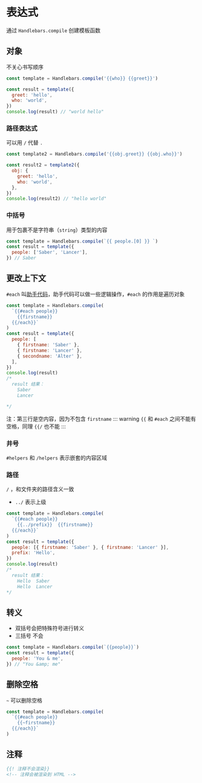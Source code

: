 # 表达式

通过 `Handlebars.compile` 创建模板函数

## 对象

不关心书写顺序

```js
const template = Handlebars.compile('{{who}} {{greet}}')

const result = template({
  greet: 'hello',
  who: 'world',
})
console.log(result) // "world hello"
```

### 路径表达式

可以用 `/` 代替 `.`

```js
const template2 = Handlebars.compile('{{obj.greet}} {{obj.who}}')

const result2 = template2({
  obj: {
    greet: 'hello',
    who: 'world',
  },
})
console.log(result2) // "hello world"
```

### 中括号

用于包裹不是字符串（`string`）类型的内容

```js
const template = Handlebars.compile(`{{ people.[0] }} `)
const result = template({
  people: ['Saber', 'Lancer'],
}) // Saber
```

## 更改上下文

`#each` 叫[助手代码](./03_helpers.md)，助手代码可以做一些逻辑操作，`#each` 的作用是遍历对象

```js
const template = Handlebars.compile(
  `{{#each people}}
    {{firstname}} 
  {{/each}}`
)
const result = template({
  people: [
    { firstname: 'Saber' },
    { firstname: 'Lancer' },
    { secondname: 'Alter' },
  ],
})
console.log(result)
/* 
  result 结果：
    Saber 
    Lancer  

*/
```

注：第三行是空内容，因为不包含 `firstname`
::: warning
`{{` 和 `#each` 之间不能有空格，同理 `{{/` 也不能
:::

### 井号

`#helpers` 和 `/helpers` 表示嵌套的内容区域

### 路径

`/` ，和文件夹的路径含义一致

- `../` 表示上级

```js
const template = Handlebars.compile(
  `{{#each people}}
    {{../prefix}}  {{firstname}} 
  {{/each}}`
)
const result = template({
  people: [{ firstname: 'Saber' }, { firstname: 'Lancer' }],
  prefix: 'Hello',
})
console.log(result)
/* 
  result 结果：
    Hello  Saber 
    Hello  Lancer 
*/
```

## 转义

- 双括号会把特殊符号进行转义
- 三括号 不会

```js
const template = Handlebars.compile(`{{people}}`)
const result = template({
  people: 'You & me',
}) // "You &amp; me"
```

## 删除空格

`~` 可以删除空格

```js
const template = Handlebars.compile(
  `{{#each people}}
    {{~firstname}} 
  {{/each}}`
)
```

## 注释

```handlebars
{{! 注释不会渲染}}
<!-- 注释会被渲染到 HTML -->
```
